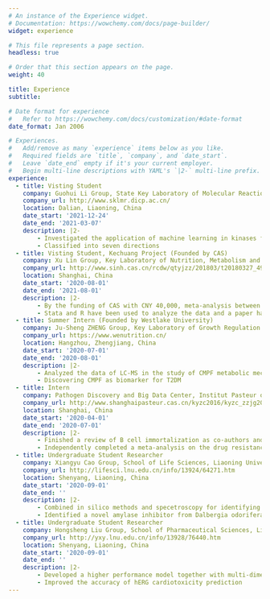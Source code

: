 ```yaml
---
# An instance of the Experience widget.
# Documentation: https://wowchemy.com/docs/page-builder/
widget: experience

# This file represents a page section.
headless: true

# Order that this section appears on the page.
weight: 40

title: Experience
subtitle:

# Date format for experience
#   Refer to https://wowchemy.com/docs/customization/#date-format
date_format: Jan 2006

# Experiences.
#   Add/remove as many `experience` items below as you like.
#   Required fields are `title`, `company`, and `date_start`.
#   Leave `date_end` empty if it's your current employer.
#   Begin multi-line descriptions with YAML's `|2-` multi-line prefix.
experience:
  - title: Visting Student
    company: Guohui Li Group, State Key Laboratory of Molecular Reaction Dynamics, Dalian Institute of Chemical Physics, Chinese Academy of Sciences
    company_url: http://www.sklmr.dicp.ac.cn/
    location: Dalian, Liaoning, China
    date_start: '2021-12-24'
    date_end: '2021-03-07'
    description: |2-
        - Investigated the application of machine learning in kinases for the past ten years
        - Classified into seven directions       
  - title: Visting Student, Kechuang Project (Founded by CAS)
    company: Xu Lin Group, Key Laboratory of Nutrition, Metabolism and Food Safety, Shanghai Institute of Nutrition and Health, Chinese Academy of Sciences
    company_url: http://www.sinh.cas.cn/rcdw/qtyjzz/201803/t20180327_4986722.html
    location: Shanghai, China
    date_start: '2020-08-01'
    date_end: '2021-08-01'
    description: |2-
        - By the funding of CAS with CNY 40,000, meta-analysis between plant-based dietary patterns and type 2 diabetes has been completed
        - Stata and R have been used to analyze the data and a paper has been expected to be published
  - title: Summer Intern (Founded by Westlake University)
    company: Ju-Sheng ZHENG Group, Key Laboratory of Growth Regulation and Translational Research of Zhejiang Province, Westlake University
    company_url: https://www.wenutrition.cn/
    location: Hangzhou, Zhengjiang, China
    date_start: '2020-07-01'
    date_end: '2020-08-01'
    description: |2-
        - Analyzed the data of LC-MS in the study of CMPF metabolic mechanism
        - Discovering CMPF as biomarker for T2DM
  - title: Intern
    company: Pathogen Discovery and Big Data Center, Institut Pasteur of Shanghai, Chinese Academy of Sciences
    company_url: http://www.shanghaipasteur.cas.cn/kyzc2016/kyzc_zzjg2016/swxxxpt2016/zxjj4_2018/
    location: Shanghai, China
    date_start: '2020-04-01'
    date_end: '2020-07-01'
    description: |2-
        - Finished a review of B cell immortalization as co-authors and expected to be published sooner
        - Independently completed a meta-analysis on the drug resistance of AIDS in Henan Province
  - title: Undergraduate Student Researcher
    company: Xiangyu Cao Group, School of Life Sciences, Liaoning University
    company_url: http://lifesci.lnu.edu.cn/info/13924/64271.htm
    location: Shenyang, Liaoning, China
    date_start: '2020-09-01'
    date_end: ''
    description: |2-
        - Combined in silico methods and specetroscopy for identifying novel amylase inhibitors 
        - Identified a novel amylase inhibitor from Dalbergia odorifera
  - title: Undergraduate Student Researcher
    company: Hongsheng Liu Group, School of Pharmaceutical Sciences, Liaoning University
    company_url: http://yxy.lnu.edu.cn/info/13928/76440.htm
    location: Shenyang, Liaoning, China
    date_start: '2020-09-01'
    date_end: ''
    description: |2-
        - Developed a higher performance model together with multi-dimensinoal molecular fingerprints to predict hERG cardiotoxicity
        - Improved the accuracy of hERG cardiotoxicity prediction
---
```

